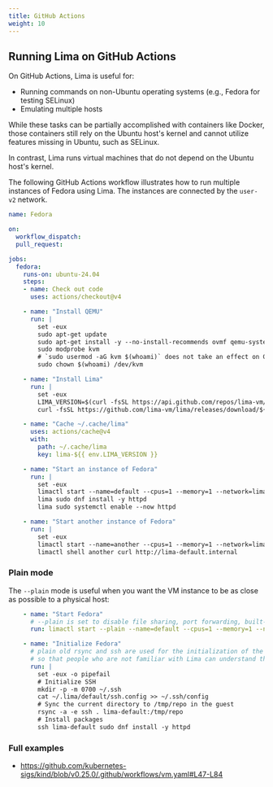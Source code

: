 ```yaml
---
title: GitHub Actions
weight: 10
---
```


## Running Lima on GitHub Actions

On GitHub Actions, Lima is useful for:
- Running commands on non-Ubuntu operating systems (e.g., Fedora for testing SELinux)
- Emulating multiple hosts

While these tasks can be partially accomplished with containers like Docker, those containers still rely on the Ubuntu host's kernel and cannot utilize features missing in Ubuntu, such as SELinux.

In contrast, Lima runs virtual machines that do not depend on the Ubuntu host's kernel.

The following GitHub Actions workflow illustrates how to run multiple instances of Fedora using Lima.
The instances are connected by the `user-v2` network.

```yaml
name: Fedora

on:
  workflow_dispatch:
  pull_request:

jobs:
  fedora:
    runs-on: ubuntu-24.04
    steps:
    - name: Check out code
      uses: actions/checkout@v4

    - name: "Install QEMU"
      run: |
        set -eux
        sudo apt-get update
        sudo apt-get install -y --no-install-recommends ovmf qemu-system-x86 qemu-utils
        sudo modprobe kvm
        # `sudo usermod -aG kvm $(whoami)` does not take an effect on GHA
        sudo chown $(whoami) /dev/kvm

    - name: "Install Lima"
      run: |
        set -eux
        LIMA_VERSION=$(curl -fsSL https://api.github.com/repos/lima-vm/lima/releases/latest | jq -r .tag_name)
        curl -fsSL https://github.com/lima-vm/lima/releases/download/${LIMA_VERSION}/lima-${LIMA_VERSION:1}-Linux-x86_64.tar.gz | sudo tar Cxzvf /usr/local -

    - name: "Cache ~/.cache/lima"
      uses: actions/cache@v4
      with:
        path: ~/.cache/lima
        key: lima-${{ env.LIMA_VERSION }}

    - name: "Start an instance of Fedora"
      run: |
        set -eux
        limactl start --name=default --cpus=1 --memory=1 --network=lima:user-v2 template://fedora
        lima sudo dnf install -y httpd
        lima sudo systemctl enable --now httpd

    - name: "Start another instance of Fedora"
      run: |
        set -eux
        limactl start --name=another --cpus=1 --memory=1 --network=lima:user-v2 template://fedora
        limactl shell another curl http://lima-default.internal
```

### Plain mode

The `--plain` mode is useful when you want the VM instance to be as close as possible to a physical host:

```yaml
    - name: "Start Fedora"
      # --plain is set to disable file sharing, port forwarding, built-in containerd, etc.
      run: limactl start --plain --name=default --cpus=1 --memory=1 --network=lima:user-v2 template://fedora

    - name: "Initialize Fedora"
      # plain old rsync and ssh are used for the initialization of the guest,
      # so that people who are not familiar with Lima can understand the initialization steps.
      run: |
        set -eux -o pipefail
        # Initialize SSH
        mkdir -p -m 0700 ~/.ssh
        cat ~/.lima/default/ssh.config >> ~/.ssh/config
        # Sync the current directory to /tmp/repo in the guest
        rsync -a -e ssh . lima-default:/tmp/repo
        # Install packages
        ssh lima-default sudo dnf install -y httpd
```

### Full examples
- https://github.com/kubernetes-sigs/kind/blob/v0.25.0/.github/workflows/vm.yaml#L47-L84
